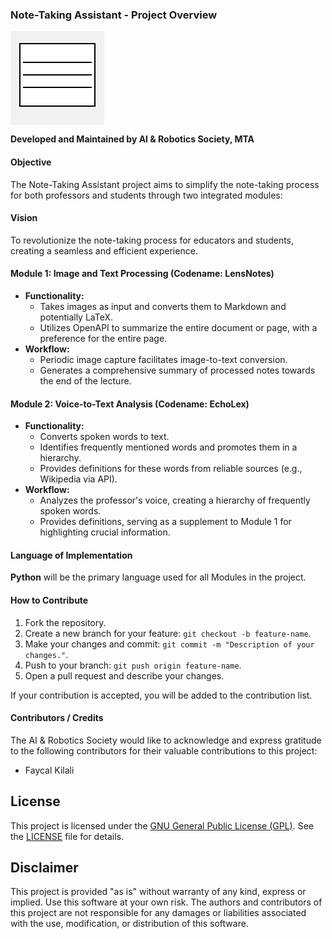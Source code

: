 ### Note-Taking Assistant - Project Overview

<svg width="150" height="150" xmlns="http://www.w3.org/2000/svg">
  <!-- Placeholder for a simple notebook icon -->
  <rect width="150" height="150" fill="#f2f2f2" />
  <path d="M15 20h120v100h-120z" fill="#ffffff" />
  <rect x="15" y="20" width="120" height="100" stroke="#000000" stroke-width="2" fill="none" />
  <rect x="20" y="30" width="110" height="80" fill="#ffffff" />
  <line x1="20" y1="50" x2="130" y2="50" stroke="#000000" stroke-width="2" />
  <line x1="20" y1="70" x2="130" y2="70" stroke="#000000" stroke-width="2" />
  <line x1="20" y1="90" x2="130" y2="90" stroke="#000000" stroke-width="2" />
</svg>

**Developed and Maintained by AI & Robotics Society, MTA**

#### Objective
The Note-Taking Assistant project aims to simplify the note-taking process for both professors and students through two integrated modules:
#### Vision
To revolutionize the note-taking process for educators and students, creating a seamless and efficient experience.
#### Module 1: Image and Text Processing (Codename: LensNotes)
- **Functionality:**
    - Takes images as input and converts them to Markdown and potentially LaTeX.
    - Utilizes OpenAPI to summarize the entire document or page, with a preference for the entire page.
- **Workflow:**
    - Periodic image capture facilitates image-to-text conversion.
    - Generates a comprehensive summary of processed notes towards the end of the lecture.

#### Module 2: Voice-to-Text Analysis (Codename: EchoLex)
- **Functionality:**
    - Converts spoken words to text.
    - Identifies frequently mentioned words and promotes them in a hierarchy.
    - Provides definitions for these words from reliable sources (e.g., Wikipedia via API).
- **Workflow:**
    - Analyzes the professor's voice, creating a hierarchy of frequently spoken words.
    - Provides definitions, serving as a supplement to Module 1 for highlighting crucial information.

#### Language of Implementation
**Python** will be the primary language used for all Modules in the project.
#### How to Contribute
1. Fork the repository.
2. Create a new branch for your feature: `git checkout -b feature-name`.
3. Make your changes and commit: `git commit -m "Description of your changes."`.
4. Push to your branch: `git push origin feature-name`.
5. Open a pull request and describe your changes.

If your contribution is accepted, you will be added to the contribution list.
#### **Contributors / Credits**

The AI & Robotics Society would like to acknowledge and express gratitude to the following contributors for their valuable contributions to this project:

- Faycal Kilali

## License
This project is licensed under the [GNU General Public License (GPL)](https://github.com/faycalki/note-taking-assistant/blob/main/LICENSE). See the [LICENSE](https://github.com/faycalki/note-taking-assistant/blob/main/LICENSE) file for details.

## [](https://github.com/faycalki/note-taking-assistant#disclaimer)Disclaimer
This project is provided "as is" without warranty of any kind, express or implied. Use this software at your own risk. The authors and contributors of this project are not responsible for any damages or liabilities associated with the use, modification, or distribution of this software.

